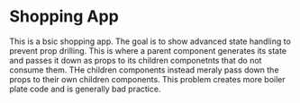 # Shopping App

This is a bsic shopping app. The goal is to show advanced state handling to prevent prop drilling. This is where a parent component generates its state and passes it down as props to its children componetnts that do not consume them. THe children components instead meraly pass down the props to their own children components. This problem creates more boiler plate code and is generally bad practice.
